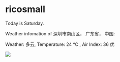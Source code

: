 # ricosmall

Today is Saturday.

Weather infomation of 深圳市南山区， 广东省， 中国: 

Weather: 多云, Temperature: 24 ℃ , Air Index: 36 优

<img src="https://github-readme-stats.vercel.app/api?username=ricosmall&show_icons=true" />
